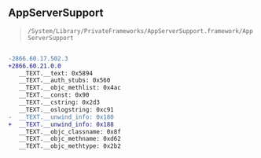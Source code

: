 ## AppServerSupport

> `/System/Library/PrivateFrameworks/AppServerSupport.framework/AppServerSupport`

```diff

-2866.60.17.502.3
+2866.60.21.0.0
   __TEXT.__text: 0x5894
   __TEXT.__auth_stubs: 0x560
   __TEXT.__objc_methlist: 0x4ac
   __TEXT.__const: 0x90
   __TEXT.__cstring: 0x2d3
   __TEXT.__oslogstring: 0xc91
-  __TEXT.__unwind_info: 0x180
+  __TEXT.__unwind_info: 0x188
   __TEXT.__objc_classname: 0x8f
   __TEXT.__objc_methname: 0xd62
   __TEXT.__objc_methtype: 0x2b2

```
